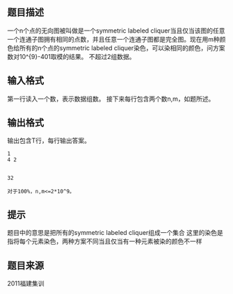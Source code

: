 


## 题目描述
一个n个点的无向图被叫做是一个symmetric labeled cliquer当且仅当该图的任意一个连通子图拥有相同的点数，并且任意一个连通子图都是完全图。现在用m种颜色给所有的n个点的symmetric labeled cliquer染色，可以染相同的颜色，问方案数对10^{9}-401取模的结果。
不超过2组数据。
## 输入格式
第一行读入一个数，表示数据组数。
接下来每行包含两个数n,m，如题所述。
 
## 输出格式
输出包含T行，每行输出答案。
 

```input1
1
4 2


```

```output1
32
 
对于100%，n,m<=2*10^9。
```

## 提示
题目中的意思是把所有的symmetric labeled cliquer组成一个集合
这里的染色是指将每个元素染色，两种方案不同当且仅当有一种元素被染的颜色不一样
## 题目来源
2011福建集训


